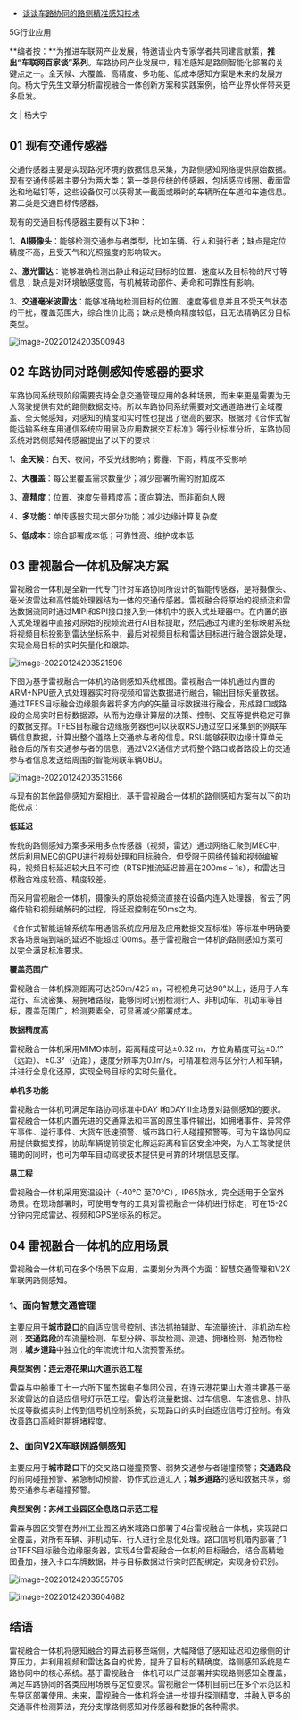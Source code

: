 - [谈谈车路协同的路侧精准感知技术](https://baijiahao.baidu.com/s?id=1697704638567207210&wfr=spider&for=pc)

5G行业应用 

**编者按：**为推进车联网产业发展，特邀请业内专家学者共同建言献策，**推出“车联网百家谈”系列**。车路协同产业发展中，精准感知是路侧智能化部署的关键点之一。全天候、大覆盖、高精度、多功能、低成本感知方案是未来的发展方向。杨大宁先生文章分析雷视融合一体创新方案和实践案例，给产业界伙伴带来更多启发。

文 | 杨大宁

## 01 现有交通传感器

交通传感器主要是实现路况环境的数据信息采集，为路侧感知网络提供原始数据。现有交通传感器主要分为两大类：第一类是传统的传感器，包括感应线圈、截面雷达和地磁钉等，这些设备仅可以获得某一截面或瞬时的车辆所在车道和车速信息。第二类是交通目标传感器。

现有的交通目标传感器主要有以下3种：

1、**AI摄像头**：能够检测交通参与者类型，比如车辆、行人和骑行者；缺点是定位精度不高，且受天气和光照强度的影响较大。

2、**激光雷达**：能够准确检测出静止和运动目标的位置、速度以及目标物的尺寸等信息；缺点是对环境敏感度高，有机械转动部件、寿命和可靠性有影响。

3、**交通毫米波雷达**：能够准确地检测目标的位置、速度等信息并且不受天气状态的干扰，覆盖范围大，综合性价比高；缺点是横向精度较低，且无法精确区分目标类型。

![image-20220124203500948](https://gitee.com/er-huomeng/img/raw/master/img/image-20220124203500948.png)

## 02 车路协同对路侧感知传感器的要求

车路协同系统现阶段需要支持全息交通管理应用的各种场景，而未来更是需要为无人驾驶提供有效的路侧数据支持。所以车路协同系统需要对交通道路进行全域覆盖、全天候感知，对感知的精度和实时性也提出了很高的要求。根据对《合作式智能运输系统车用通信系统应用层及应用数据交互标准》等行业标准分析，车路协同系统对路侧感知传感器提出了以下的要求：

1、**全天候**：白天、夜间，不受光线影响；雾霾、下雨，精度不受影响

2、**大覆盖**：每公里覆盖需求数量少；减少部署所需的附加成本

3、**高精度**：位置、速度矢量精度高；面向算法，而非面向人眼

4、**多功能**：单传感器实现大部分功能；减少边缘计算复杂度

5、**低成本**：综合部署成本低；可靠性高、维护成本低

## 03 雷视融合一体机及解决方案

雷视融合一体机是全新一代专门针对车路协同所设计的智能传感器，是将摄像头、毫米波雷达和高性能处理器结为一体的交通传感器。雷视融合将原始的视频流和雷达数据流同时通过MIPI和SPI接口接入到一体机中的嵌入式处理器中。在内置的嵌入式处理器中直接对原始的视频流进行AI目标提取，然后通过内建的坐标映射系统将视频目标投影到雷达坐标系中，最后对视频目标和雷达目标进行融合跟踪处理，实现全局目标的实时矢量化和跟踪。

![image-20220124203521596](https://gitee.com/er-huomeng/img/raw/master/img/image-20220124203521596.png)

下图为基于雷视融合一体机的路侧感知系统框图。雷视融合一体机通过内置的ARM+NPU嵌入式处理器实时将视频和雷达数据进行融合，输出目标矢量数据。通过TFES目标融合边缘服务器将多方向的矢量目标数据进行融合，形成路口或路段的全局实时目标数据源，从而为边缘计算层的决策、控制、交互等提供稳定可靠的数据支撑。TFES目标融合边缘服务器也可以获取RSU通过空口采集到的网联车辆信息数据，计算出整个道路上交通参与者的信息。RSU能够获取边缘计算单元融合后的所有交通参与者的信息，通过V2X通信方式将整个路口或者路段上的交通参与者信息发送给周围的智能网联车辆OBU。

![image-20220124203531566](https://gitee.com/er-huomeng/img/raw/master/img/image-20220124203531566.png)

与现有的其他路侧感知方案相比，基于雷视融合一体机的路侧感知方案有以下的功能优点：

**低延迟**

传统的路侧感知方案多采用多点传感器（视频，雷达）通过网络汇聚到MEC中，然后利用MEC的GPU进行视频处理和目标融合。但受限于网络传输和视频编解码，视频目标延迟较大且不可控（RTSP推流延迟普遍在200ms – 1s），和雷达目标融合难度较高、精度较差。

而采用雷视融合一体机，摄像头的原始视频流直接在设备内连入处理器，省去了网络传输和视频编解码的过程，将延迟控制在50ms之内。

《合作式智能运输系统车用通信系统应用层及应用数据交互标准》等标准中明确要求各场景端到端的延迟不能超过100ms。基于雷视融合一体机的路侧感知方案可以完全满足标准要求。

**覆盖范围广**

雷视融合一体机探测距离可达250m/425 m，可视视角可达90°以上，适用于人车混行、车流密集、易拥堵路段，能够同时识别检测行人、非机动车、机动车等目标，覆盖范围广，检测要素全，可显著减少部署成本。

**数据精度高**

雷视融合一体机采用MIMO体制，距离精度可达±0.32 m，方位角精度可达±0.1°（远距）、±0.3°（近距），速度分辨率为0.1m/s，可精准检测与区分行人和车辆，并进行全息化还原，实现全局目标的实时矢量化。

**单机多功能**

雷视融合一体机可满足车路协同标准中DAY I和DAY  II全场景对路侧感知的要求。雷视融合一体机内置先进的交通算法和丰富的原生事件输出，如拥堵事件、异常停车事件、逆行事件、大货车低速预警、城市路口行人碰撞预警等。可为车路协同应用提供数据支撑，协助车辆提前锁定化解远距离和盲区安全冲突，为人工驾驶提供辅助的同时，也可为单车自动驾驶技术提供更可靠的环境信息支撑。

**易工程**

雷视融合一体机采用宽温设计（-40°C 至70°C），IP65防水，完全适用于全室外场景。在现场部署时，可使用专有的工具对雷视融合一体机进行标定，可在15-20分钟内完成雷达、视频和GPS坐标系的标定。

## 04 雷视融合一体机的应用场景

雷视融合一体机可在多个场景下应用，主要划分为两个方面：智慧交通管理和V2X车联网路侧感知。

### **1、面向智慧交通管理**

主要应用于**城市路口**的自适应信号控制、违法抓拍辅助、车流量统计、非机动车检测；**交通路段**的车流量检测、车型分辨、事故检测、测速、拥堵检测、抛洒物检测；**城乡道路**中独立化的车流统计和人流预警系统。

**典型案例：连云港花果山大道示范工程**

雷森与中船重工七一六所下属杰瑞电子集团公司，在连云港花果山大道共建基于毫米波雷达的自适应信号灯示范工程。雷达将流量数据、过车信息、车速信息、排队长度等数据实时上传到信号机控制系统，实现路口的实时自适应信号灯控制。有效改善路口高峰时期拥堵程度。

### **2、面向V2X车联网路侧感知**

主要应用于**城市路口**下的交叉路口碰撞预警、弱势交通参与者碰撞预警；**交通路段**的前向碰撞预警、紧急制动预警、协作式匝道汇入；**城乡道路**的感知数据共享，弱势交通参与者碰撞预警。

**典型案例：苏州工业园区全息路口示范工程**

雷森与园区交警在苏州工业园区纳米城路口部署了4台雷视融合一体机，实现路口全覆盖，对所有车辆、非机动车、行人进行全息化处理。路口信号机箱内部署了1台TFES目标融合边缘服务器，实现4台雷视融合一体机的目标融合，结合高精地图叠加，接入卡口车牌数据，并与目标数据进行实时匹配绑定，实现身份识别。

![image-20220124203555705](https://gitee.com/er-huomeng/img/raw/master/img/image-20220124203555705.png)

![image-20220124203604682](https://gitee.com/er-huomeng/img/raw/master/img/image-20220124203604682.png)

## 结语

雷视融合一体机将感知融合的算法前移至端侧，大幅降低了感知延迟和边缘侧的计算压力，并利用视频和雷达各自的优势，提升了目标的精确度。路侧感知系统是车路协同中的核心系统。基于雷视融合一体机可以广泛部署并实现路侧感知全覆盖，满足车路协同的各类应用场景与定位要求。雷视融合一体机目前已在多个示范区和先导区部署使用。未来，雷视融合一体机将会进一步提升探测精度，并融入更多的交通事件检测算法，充分支撑路侧感知对传感器和数据的各种需求。